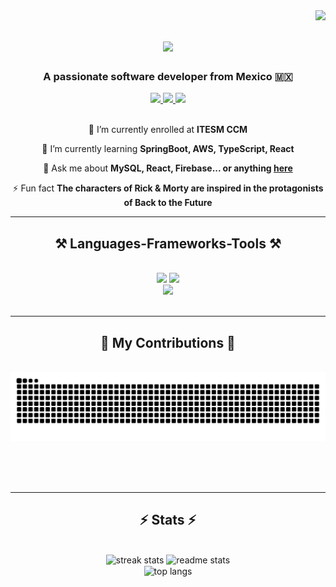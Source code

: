 <img align="right" src="https://visitor-badge.laobi.icu/badge?page_id=AntonioLaurance.AntonioLaurance" />

<h1 align="center">
    <img src="https://readme-typing-svg.herokuapp.com/?font=Righteous&size=35&center=true&vCenter=true&width=500&height=70&duration=4000&lines=Hi+There!+👋;+I'm+Ricardo!%20👨‍💻;" />
</h1>

<h3 align="center">A passionate software developer from Mexico 🇲🇽</h3>
<div align="center"> 
  <a href="mailto:richary7@gmail.com">
    <img src="https://img.shields.io/badge/Gmail-333333?style=for-the-badge&logo=gmail&logoColor=red" />
  </a>
  <a href="https://replit.com/@AntonioLaurance">
    <img src="https://img.shields.io/badge/Replit-142e54?style=for-the-badge&logo=replit&logoColor=red" />
  </a>
  <a href="https://miscompetenciastec21.tec.mx/elumen/portfolio/kOEAKeZf4EJh8dvd">
    <img src="https://img.shields.io/badge/Portfolio-blue?style=for-the-badge&logo=canvas&logoColor=yellow" />
  </a>
</div>

<br/>

<div align="center">
 
 🔭 I’m currently enrolled at **ITESM CCM**
 
 🌱 I’m currently learning **SpringBoot, AWS, TypeScript, React**

💬 Ask me about **MySQL, React, Firebase... or anything [here](https://github.com/AntonioLaurance/AntonioLaurance/issues)**

⚡ Fun fact **The characters of Rick & Morty are inspired in the protagonists of Back to the Future**

 </div>

 <hr/>
 
<h2 align="center">⚒️ Languages-Frameworks-Tools ⚒️</h2>
<br/>
<div align="center">
    <img src="https://skillicons.dev/icons?i=nodejs,react,mui,github,figma,tailwind,git,spring,flask,firebase,matlab" />
    <img src="https://skillicons.dev/icons?i=html,css,typescript,python,java,c,cpp,swift,mysql,r,latex" /><br>
    <img src="https://skillicons.dev/icons?i=django,anaconda,docker,vercel,vim,vscode,idea,pycharm,aws,azure,fastapi" /><br>
</div>

<br/>
<hr/>

<div align="center">
  <h2>🐍 My Contributions 🐍</h2>
  <br>
  <img alt="snake eating my contributions" src="https://raw.githubusercontent.com/AntonioLaurance/AntonioLaurance/output/github-contribution-grid-snake.svg" />
  
  <br/><br/><br/>
</div>

<hr/>

<h2 align="center">⚡ Stats ⚡</h2>
<br>
<div align=center>
  <img width=410 src="https://streak-stats.demolab.com/?user=AntonioLaurance&count_private=true&theme=react&border_radius=10" alt="streak stats"/>
  <img width=390 src="https://github-readme-stats.vercel.app/api?username=AntonioLaurance&count_private=true&show_icons=true&theme=react&rank_icon=github&border_radius=10" alt="readme stats" />
  <br/>
  <img width=325 align="center" src="https://github-readme-stats.vercel.app/api/top-langs/?username=AntonioLaurance&hide=HTML&langs_count=8&layout=compact&theme=react&border_radius=10&size_weight=0.5&count_weight=0.5&exclude_repo=github-readme-stats" alt="top langs" />

</div>
